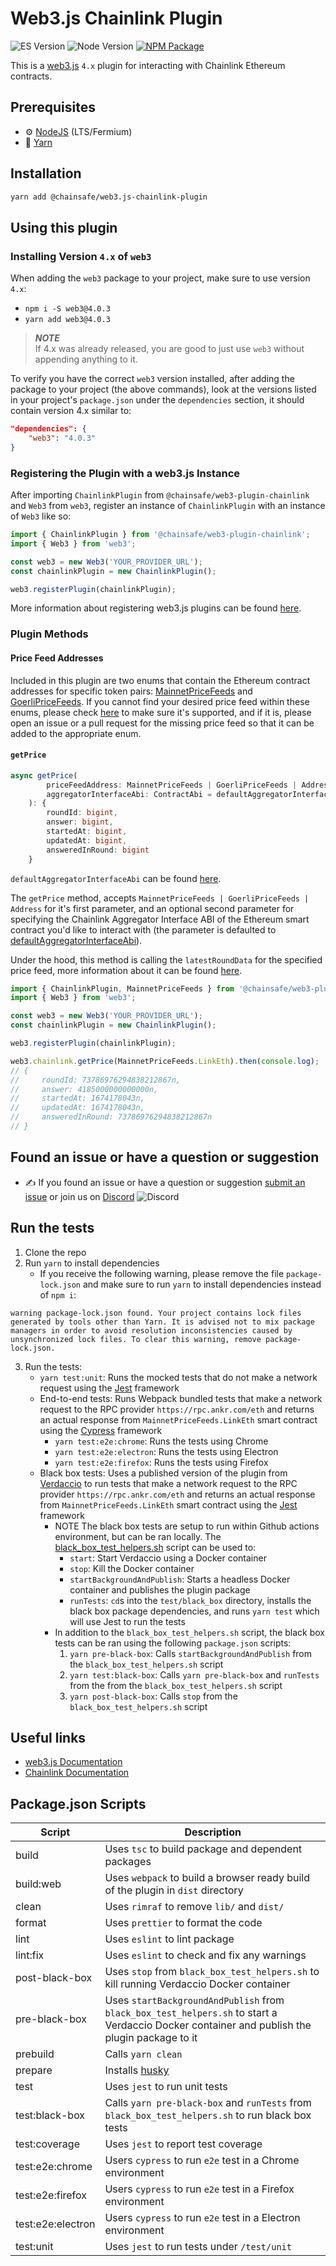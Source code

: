 # Web3.js Chainlink Plugin

![ES Version](https://img.shields.io/badge/ES-2020-yellow)
![Node Version](https://img.shields.io/badge/node-18.x-green)
[![NPM Package][npm-image]][npm-url]

This is a [web3.js](https://github.com/web3/web3.js) `4.x` plugin for interacting with Chainlink Ethereum contracts.

## Prerequisites

-   :gear: [NodeJS](https://nodejs.org/) (LTS/Fermium)
-   :toolbox: [Yarn](https://yarnpkg.com/)

## Installation

```bash
yarn add @chainsafe/web3.js-chainlink-plugin
```

## Using this plugin

### Installing Version `4.x` of `web3`

When adding the `web3` package to your project, make sure to use version `4.x`:

-   `npm i -S web3@4.0.3`
-   `yarn add web3@4.0.3`

> **_NOTE_**  
> If 4.x was already released, you are good to just use `web3` without appending anything to it.

To verify you have the correct `web3` version installed, after adding the package to your project (the above commands), look at the versions listed in your project's `package.json` under the `dependencies` section, it should contain version 4.x similar to:

```json
"dependencies": {
	"web3": "4.0.3"
}
```

### Registering the Plugin with a web3.js Instance

After importing `ChainlinkPlugin` from `@chainsafe/web3-plugin-chainlink` and `Web3` from `web3`, register an instance of `ChainlinkPlugin` with an instance of `Web3` like so:

```typescript
import { ChainlinkPlugin } from '@chainsafe/web3-plugin-chainlink';
import { Web3 } from 'web3';

const web3 = new Web3('YOUR_PROVIDER_URL');
const chainlinkPlugin = new ChainlinkPlugin();

web3.registerPlugin(chainlinkPlugin);
```

More information about registering web3.js plugins can be found [here]([https://docs.web3js.org/docs/guides/web3_plugin_guide/plugin_users#registering-the-plugin](https://docs.web3js.org/guides/web3_plugin_guide/plugin_authors/)).

### Plugin Methods

#### Price Feed Addresses

Included in this plugin are two enums that contain the Ethereum contract addresses for specific token pairs: [MainnetPriceFeeds](https://github.com/ChainSafe/web3.js-plugin-chainlink/blob/b688d4aede593e4faf2668e565caf4882c88abc9/src/types.ts#L11) and [GoerliPriceFeeds](https://github.com/ChainSafe/web3.js-plugin-chainlink/blob/b688d4aede593e4faf2668e565caf4882c88abc9/src/types.ts#L250). If you cannot find your desired price feed within these enums, please check [here](https://docs.chain.link/docs/data-feeds/price-feeds/addresses) to make sure it's supported, and if it is, please open an issue or a pull request for the missing price feed so that it can be added to the appropriate enum.

#### `getPrice`

```typescript
async getPrice(
		priceFeedAddress: MainnetPriceFeeds | GoerliPriceFeeds | Address,
		aggregatorInterfaceAbi: ContractAbi = defaultAggregatorInterfaceAbi,
	): {
        roundId: bigint,
        answer: bigint,
        startedAt: bigint,
        updatedAt: bigint,
        answeredInRound: bigint
    }
```

`defaultAggregatorInterfaceAbi` can be found [here](https://github.com/ChainSafe/web3.js-plugin-chainlink/blob/master/src/aggregator_v3_interface_abi.ts).

The `getPrice` method, accepts `MainnetPriceFeeds | GoerliPriceFeeds | Address` for it's first parameter, and an optional second parameter for specifying the Chainlink Aggregator Interface ABI of the Ethereum smart contract you'd like to interact with (the parameter is defaulted to [defaultAggregatorInterfaceAbi](https://github.com/ChainSafe/web3.js-plugin-chainlink/blob/master/src/aggregator_v3_interface_abi.ts)).

Under the hood, this method is calling the `latestRoundData` for the specified price feed, more information about it can be found [here](https://docs.chain.link/data-feeds/price-feeds/api-reference#latestrounddata).

```typescript
import { ChainlinkPlugin, MainnetPriceFeeds } from '@chainsafe/web3-plugin-chainlink';
import { Web3 } from 'web3';

const web3 = new Web3('YOUR_PROVIDER_URL');
const chainlinkPlugin = new ChainlinkPlugin();

web3.registerPlugin(chainlinkPlugin);

web3.chainlink.getPrice(MainnetPriceFeeds.LinkEth).then(console.log);
// {
//     roundId: 73786976294838212867n,
//     answer: 4185000000000000n,
//     startedAt: 1674178043n,
//     updatedAt: 1674178043n,
//     answeredInRound: 73786976294838212867n
// }
```

## Found an issue or have a question or suggestion

-   :writing_hand: If you found an issue or have a question or suggestion [submit an issue](https://github.com/ChainSafe/web3.js-plugin-chainlink/issues/new) or join us on [Discord](https://discord.gg/yjyvFRP)
    ![Discord](https://img.shields.io/discord/593655374469660673.svg?label=Discord&logo=discord)

## Run the tests

1. Clone the repo
2. Run `yarn` to install dependencies
    - If you receive the following warning, please remove the file `package-lock.json` and make sure to run `yarn` to install dependencies instead of `npm i`:

```console
warning package-lock.json found. Your project contains lock files generated by tools other than Yarn. It is advised not to mix package managers in order to avoid resolution inconsistencies caused by unsynchronized lock files. To clear this warning, remove package-lock.json.
```

3. Run the tests:
    - `yarn test:unit`: Runs the mocked tests that do not make a network request using the [Jest](https://jestjs.io/) framework
    - End-to-end tests: Runs Webpack bundled tests that make a network request to the RPC provider `https://rpc.ankr.com/eth` and returns an actual response from `MainnetPriceFeeds.LinkEth` smart contract using the [Cypress](https://www.cypress.io/) framework
        - `yarn test:e2e:chrome`: Runs the tests using Chrome
        - `yarn test:e2e:electron`: Runs the tests using Electron
        - `yarn test:e2e:firefox`: Runs the tests using Firefox
    - Black box tests: Uses a published version of the plugin from [Verdaccio](https://verdaccio.org/) to run tests that make a network request to the RPC provider `https://rpc.ankr.com/eth` and returns an actual response from `MainnetPriceFeeds.LinkEth` smart contract using the [Jest](https://jestjs.io/) framework
        - NOTE The black box tests are setup to run within Github actions environment, but can be ran locally. The [black_box_test_helpers.sh](https://github.com/ChainSafe/web3.js-plugin-chainlink/blob/master/scripts/black_box_test_helpers.sh) script can be used to:
            - `start`: Start Verdaccio using a Docker container
            - `stop`: Kill the Docker container
            - `startBackgroundAndPublish`: Starts a headless Docker container and publishes the plugin package
            - `runTests`: `cd`s into the `test/black_box` directory, installs the black box package dependencies, and runs `yarn test` which will use Jest to run the tests
        - In addition to the `black_box_test_helpers.sh` script, the black box tests can be ran using the following `package.json` scripts:
            1. `yarn pre-black-box`: Calls `startBackgroundAndPublish` from the `black_box_test_helpers.sh` script
            2. `yarn test:black-box`: Calls `yarn pre-black-box` and `runTests` from the from the `black_box_test_helpers.sh` script
            3. `yarn post-black-box`: Calls `stop` from the `black_box_test_helpers.sh` script

## Useful links

-   [web3.js Documentation](https://docs.web3js.org/)
-   [Chainlink Documentation](https://docs.chain.link/docs)

## Package.json Scripts

| Script            | Description                                                                                                                                  |
| ----------------- | -------------------------------------------------------------------------------------------------------------------------------------------- |
| build             | Uses `tsc` to build package and dependent packages                                                                                           |
| build:web         | Uses `webpack` to build a browser ready build of the plugin in `dist` directory                                                              |
| clean             | Uses `rimraf` to remove `lib/` and `dist/`                                                                                                   |
| format            | Uses `prettier` to format the code                                                                                                           |
| lint              | Uses `eslint` to lint package                                                                                                                |
| lint:fix          | Uses `eslint` to check and fix any warnings                                                                                                  |
| post-black-box    | Uses `stop` from `black_box_test_helpers.sh` to kill running Verdaccio Docker container                                                      |
| pre-black-box     | Uses `startBackgroundAndPublish` from `black_box_test_helpers.sh` to start a Verdaccio Docker container and publish the plugin package to it |
| prebuild          | Calls `yarn clean`                                                                                                                           |
| prepare           | Installs [husky](https://github.com/typicode/husky)                                                                                          |
| test              | Uses `jest` to run unit tests                                                                                                                |
| test:black-box    | Calls `yarn pre-black-box` and `runTests` from `black_box_test_helpers.sh` to run black box tests                                            |
| test:coverage     | Uses `jest` to report test coverage                                                                                                          |
| test:e2e:chrome   | Users `cypress` to run `e2e` test in a Chrome environment                                                                                    |
| test:e2e:firefox  | Users `cypress` to run `e2e` test in a Firefox environment                                                                                   |
| test:e2e:electron | Users `cypress` to run `e2e` test in a Electron environment                                                                                  |
| test:unit         | Uses `jest` to run tests under `/test/unit`                                                                                                  |

[npm-image]: https://img.shields.io/npm/v/web3-core-method.svg
[npm-url]: https://npmjs.org/packages/web3
